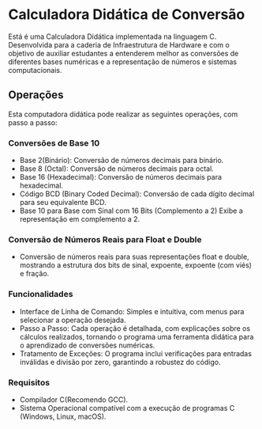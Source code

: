 # Calculadora Didática de Conversão
Está é uma Calculadora Didática implementada na linguagem C. Desenvolvida para a caderia de Infraestrutura de Hardware e com o objetivo de auxiliar estudantes a entenderem melhor as conversões de diferentes bases numéricas e a representação de números e sistemas computacionais.

## Operações
Esta computadora didática pode realizar as seguintes operações, com passo a passo:

### Conversões de Base 10
- Base 2(Binário): Conversão de números decimais para binário.
- Base 8 (Octal): Conversão de números decimais para octal.
- Base 16 (Hexadecimal): Conversão de números decimais para hexadecimal.
- Código BCD (Binary Coded Decimal): Conversão de cada dígito decimal para seu equivalente BCD.
- Base 10 para Base com Sinal com 16 Bits (Complemento a 2) Exibe a representação em complemento a 2.
  
### Conversão de Números Reais para Float e Double
- Conversão de números reais para suas representações float e double, mostrando a estrutura dos bits de sinal, expoente, expoente (com viés) e fração.
  
### Funcionalidades
- Interface de Linha de Comando: Simples e intuitiva, com menus para selecionar a operação desejada.
- Passo a Passo: Cada operação é detalhada, com explicações sobre os cálculos realizados, tornando o programa uma ferramenta didática para o aprendizado de conversões numéricas.
- Tratamento de Exceções: O programa inclui verificações para entradas inválidas e divisão por zero, garantindo a robustez do código.

### Requisitos
- Compilador C(Recomendo GCC).
- Sistema Operacional compatível com a execução de programas C (Windows, Linux, macOS).
